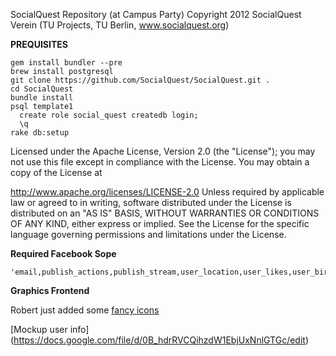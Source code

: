 SocialQuest Repository (at Campus Party)
Copyright 2012 SocialQuest Verein (TU Projects, TU Berlin, www.socialquest.org)

__PREQUISITES__

    gem install bundler --pre
    brew install postgresql
    git clone https://github.com/SocialQuest/SocialQuest.git .
    cd SocialQuest
    bundle install
    psql template1
      create role social_quest createdb login;
      \q
    rake db:setup

Licensed under the Apache License, Version 2.0 (the "License"); you may not use this file except in compliance with the License. You may obtain a copy of the License at

   http://www.apache.org/licenses/LICENSE-2.0
Unless required by applicable law or agreed to in writing, software distributed under the License is distributed on an "AS IS" BASIS, WITHOUT WARRANTIES OR CONDITIONS OF ANY KIND, either express or implied. See the License for the specific language governing permissions and limitations under the License.


__Required Facebook Sope__

    'email,publish_actions,publish_stream,user_location,user_likes,user_birthday' 


__Graphics Frontend__

Robert just added some [fancy icons](https://github.com/SocialQuest/SocialQuest/issues/2#issuecomment-7991162)

[Mockup user info] (https://docs.google.com/file/d/0B_hdrRVCQihzdW1EbjUxNnlGTGc/edit)
